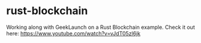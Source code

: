 # rust-blockchain

Working along with GeekLaunch on a Rust Blockchain example. Check it out here: https://www.youtube.com/watch?v=vJdT05zl6jk